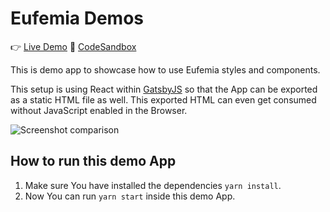 # Eufemia Demos

👉 [Live Demo](https://eufemia.dnb.no/uilib/demos/eufemia-demo/form-demo-01/)
🤘 [CodeSandbox](https://codesandbox.io/embed/github/dnbexperience/eufemia-demo/tree/master/)

This is demo app to showcase how to use Eufemia styles and components.

This setup is using React within [GatsbyJS](https://www.gatsbyjs.org) so that the App can be exported as a static HTML file as well. This exported HTML can even get consumed without JavaScript enabled in the Browser.

![Screenshot comparison](https://github.com/dnbexperience/eufemia-demo/raw/master/misc/screenshot_comparison.png)

## How to run this demo App

1. Make sure You have installed the dependencies `yarn install`.
1. Now You can run `yarn start` inside this demo App.
